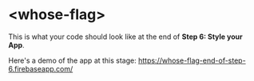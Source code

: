 # \<whose-flag\>

This is what your code should look like at the end of **Step 6: Style your App**.

Here's a demo of the app at this stage: https://whose-flag-end-of-step-6.firebaseapp.com/ 
